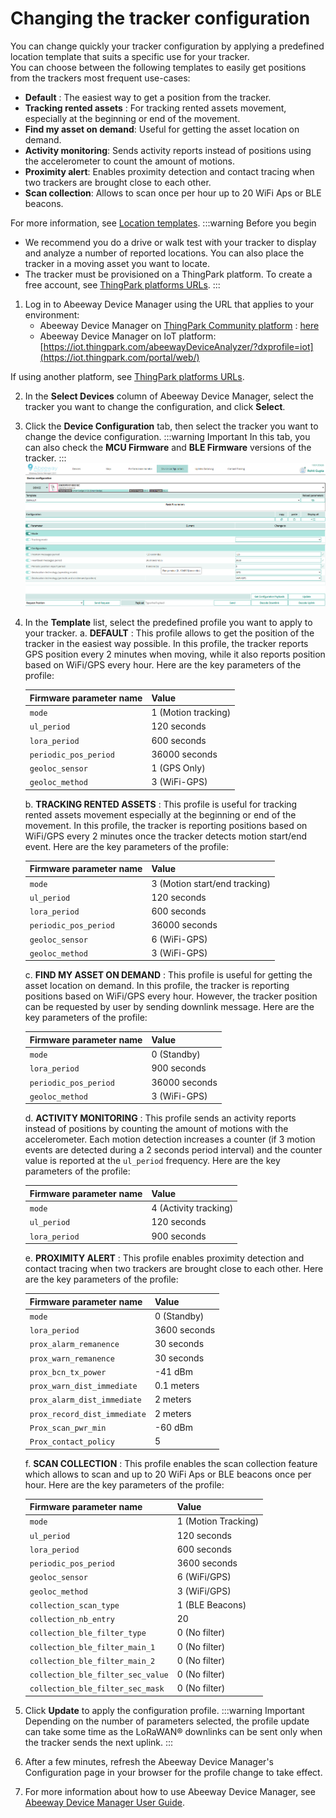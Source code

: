# Changing the tracker configuration
You can change quickly your tracker configuration by applying a predefined location template that suits a specific use for your tracker.<br/>
You can choose between the following templates to easily get positions from the trackers most frequent use-cases:
* **Default** : The easiest way to get a position from the tracker.
* **Tracking rented assets** : For tracking rented assets movement, especially at the beginning or end of the movement.
* **Find my asset on demand**: Useful for getting the asset location on demand.
* **Activity monitoring**: Sends activity reports instead of positions using the accelerometer to count the amount of motions.
* **Proximity alert**: Enables proximity detection and contact tracing when two trackers are brought close to each other.
* **Scan collection**: Allows to scan once per hour up to 20 WiFi Aps or BLE beacons.

For more information, see [Location templates](/D-Reference/LocationTemplates_R/).
:::warning Before you begin
 * We recommend you do a drive or walk test with your tracker to display and analyze a number of reported locations. You can also place the tracker in a moving asset you want to locate.
 * The tracker must be provisioned on a ThingPark platform. To create a free account, see [ThingPark platforms URLs](/D-Reference/ThingParkLocationURLs/).
:::

1. Log in to Abeeway Device Manager using the URL that applies to your environment:
    * Abeeway Device Manager on [ThingPark Community platform](https://community.thingpark.org/) : [here](https://community.thingpark.io/thingpark/abeewayDeviceAnalyzer/index.php?dxprofile=community-api)
    * Abeeway Device Manager on IoT platform: [https://iot.thingpark.com/abeewayDeviceAnalyzer/?dxprofile=iot](https://iot.thingpark.com/portal/web/)

If using another platform, see [ThingPark platforms URLs](/D-Reference/ThingParkLocationURLs/).<br/>

2. In the **Select Devices** column of Abeeway Device Manager, select the tracker you want to change the configuration, and click **Select**.
3. Click the **Device Configuration** tab, then select the tracker you want to change the device configuration. 
:::warning Important
 In this tab, you can also check the **MCU Firmware** and **BLE Firmware** versions of the tracker.
:::
![img](./images/ADAConfigTabIndusTracker.png)

4. In the **Template** list, select the predefined profile you want to apply to your tracker.
    a. **DEFAULT** : This profile allows to get the position of the tracker in the easiest way possible. In this profile, the tracker reports GPS position every 2 minutes when moving, while it also reports position based on WiFi/GPS every hour. Here are the key parameters of the profile:<br/>
   
   | Firmware parameter name | Value | 
   | ----------------------- | ----- | 
   | `mode` |  1 (Motion tracking) | 
   | `ul_period` |  120 seconds | 
   | `lora_period` |  600 seconds | 
   | `periodic_pos_period` |  36000 seconds | 
   | `geoloc_sensor` |  1 (GPS Only) | 
   | `geoloc_method` |  3 (WiFi-GPS) | 
   
    b. **TRACKING RENTED ASSETS** : This profile is useful for tracking rented assets movement especially at the beginning or end of the movement. In this profile, the tracker is reporting positions based on WiFi/GPS every 2 minutes once the tracker detects motion start/end event. Here are the key parameters of the profile:

    | Firmware parameter name | Value | 
    | ----------------------- | ----- | 
    | `mode` |  3 (Motion start/end tracking) | 
    | `ul_period` |  120 seconds | 
    | `lora_period` |  600 seconds | 
    | `periodic_pos_period` |  36000 seconds | 
    | `geoloc_sensor` |  6 (WiFi-GPS) | 
    | `geoloc_method` |  3 (WiFi-GPS) | 
    c. **FIND MY ASSET ON DEMAND** : This profile is useful for getting the asset location on demand. In this profile, the tracker is reporting positions based on WiFi/GPS every hour. However, the tracker position can be requested by user by sending downlink message. Here are the key parameters of the profile:

    | Firmware parameter name | Value | 
    | ----------------------- | ----- | 
    | `mode` |  0 (Standby) | 
    | `lora_period` |  900 seconds | 
    | `periodic_pos_period` |  36000 seconds | 
    | `geoloc_method` |  3 (WiFi-GPS) | 
    d. **ACTIVITY MONITORING** : This profile sends an activity reports instead of positions by counting the amount of motions with the accelerometer. Each motion detection increases a counter (if 3 motion events are detected during a 2 seconds period interval) and the counter value is reported at the `ul_period` frequency. Here are the key parameters of the profile:

    | Firmware parameter name | Value | 
    | ----------------------- | ----- | 
    | `mode` |  4 (Activity tracking) | 
    | `ul_period` |  120 seconds | 
    | `lora_period` |  900 seconds | 
    e. **PROXIMITY ALERT** : This profile enables proximity detection and contact tracing when two trackers are brought close to each other. Here are the key parameters of the profile:

    | Firmware parameter name | Value | 
    | ----------------------- | ----- | 
    | `mode` |  0 (Standby) | 
    | `lora_period` |  3600 seconds | 
    | `prox_alarm_remanence` |  30 seconds | 
    | `prox_warn_remanence` |  30 seconds | 
    | `prox_bcn_tx_power` |  -41 dBm | 
    | `prox_warn_dist_immediate` |  0.1 meters | 
    | `prox_alarm_dist_immediate` |  2 meters | 
    | `prox_record_dist_immediate` |  2 meters | 
    | `Prox_scan_pwr_min` |  -60 dBm | 
    | `Prox_contact_policy` |  5 | 
    f. **SCAN COLLECTION** : This profile enables the scan collection feature which allows to scan and up to 20 WiFi Aps or BLE beacons once per hour. Here are the key parameters of the profile:

    | Firmware parameter name | Value | 
    | ----------------------- | ----- | 
    | `mode` |  1 (Motion Tracking) | 
    | `ul_period` |  120 seconds | 
    | `lora_period` |  600 seconds | 
    | `periodic_pos_period` |  3600 seconds | 
    | `geoloc_sensor` |  6 (WiFi/GPS) | 
    | `geoloc_method` |  3 (WiFi/GPS) | 
    | `collection_scan_type` |  1 (BLE Beacons) | 
    | `collection_nb_entry` |  20 | 
    | `collection_ble_filter_type` |  0 (No filter) | 
    | `collection_ble_filter_main_1` |  0 (No filter) | 
    | `collection_ble_filter_main_2` |  0 (No filter) | 
    | `collection_ble_filter_sec_value` |  0 (No filter) | 
    | `collection_ble_filter_sec_mask` |  0 (No filter) | 


5. Click **Update** to apply the configuration profile.
    :::warning Important
    Depending on the number of parameters selected, the profile update can take some time as the LoRaWAN® downlinks can be sent only when the tracker sends the next uplink.
    :::
6. After a few minutes, refresh the Abeeway Device Manager's Configuration page in your browser for the profile change to take effect.
   
7. For more information about how to use Abeeway Device Manager, see [Abeeway Device Manager User Guide](/D-Reference/DocLibrary_R/AbeewayTrackers_R.md#abeeway-device-manager-application).
